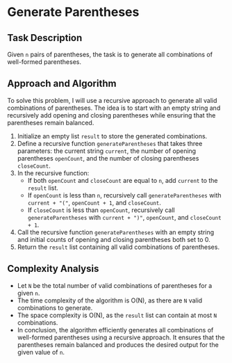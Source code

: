 # Generate Parentheses

## Task Description
Given `n` pairs of parentheses, the task is to generate all combinations of well-formed parentheses.

## Approach and Algorithm
To solve this problem, I will use a recursive approach to generate all valid combinations of parentheses. The idea is to start with an empty string and recursively add opening and closing parentheses while ensuring that the parentheses remain balanced.

1. Initialize an empty list `result` to store the generated combinations.
2. Define a recursive function `generateParentheses` that takes three parameters: the current string `current`, the number of opening parentheses `openCount`, and the number of closing parentheses `closeCount`.
3. In the recursive function:
   - If both `openCount` and `closeCount` are equal to `n`, add `current` to the `result` list.
   - If `openCount` is less than `n`, recursively call `generateParentheses` with `current + "("`, `openCount + 1`, and `closeCount`.
   - If `closeCount` is less than `openCount`, recursively call `generateParentheses` with `current + ")"`, `openCount`, and `closeCount + 1`.
4. Call the recursive function `generateParentheses` with an empty string and initial counts of opening and closing parentheses both set to 0.
5. Return the `result` list containing all valid combinations of parentheses.

## Complexity Analysis
- Let `N` be the total number of valid combinations of parentheses for a given `n`.
- The time complexity of the algorithm is O(N), as there are `N` valid combinations to generate.
- The space complexity is O(N), as the `result` list can contain at most `N` combinations.
- In conclusion, the algorithm efficiently generates all combinations of well-formed parentheses using a recursive approach. It ensures that the parentheses remain balanced and produces the desired output for the given value of `n`.
